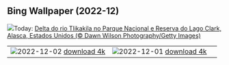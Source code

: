 ## Bing Wallpaper (2022-12)
![](https://www.bing.com/th?id=OHR.BraidedRiverDelta_PT-BR2103312525_UHD.jpg&w=1000)Today: [Delta do rio Tlikakila no Parque Nacional e Reserva do Lago Clark, Alasca, Estados Unidos (© Dawn Wilson Photography/Getty Images)](https://www.bing.com/th?id=OHR.BraidedRiverDelta_PT-BR2103312525_UHD.jpg)

|      |      |      |
| :----: | :----: | :----: |
|![](https://www.bing.com/th?id=OHR.AntarcticaDay_PT-BR1765332512_UHD.jpg&pid=hp&w=384&h=216&rs=1&c=4)2022-12-02 [download 4k](https://www.bing.com/th?id=OHR.AntarcticaDay_PT-BR1765332512_UHD.jpg)|![](https://www.bing.com/th?id=OHR.RovinjCroatia_PT-BR1521547595_UHD.jpg&pid=hp&w=384&h=216&rs=1&c=4)2022-12-01 [download 4k](https://www.bing.com/th?id=OHR.RovinjCroatia_PT-BR1521547595_UHD.jpg)|